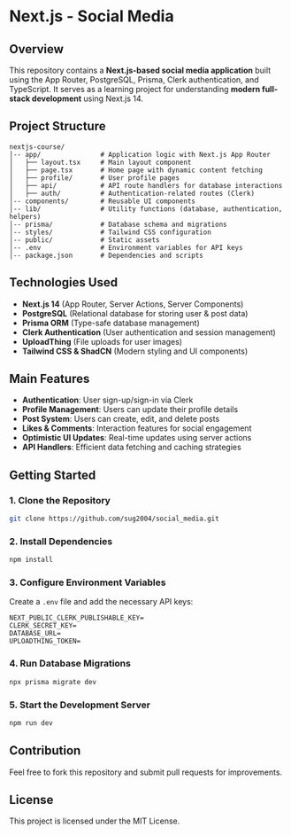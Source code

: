 # Next.js - Social Media

## Overview
This repository contains a **Next.js-based social media application** built using the App Router, PostgreSQL, Prisma, Clerk authentication, and TypeScript. It serves as a learning project for understanding **modern full-stack development** using Next.js 14.

## Project Structure

```
nextjs-course/
│-- app/               # Application logic with Next.js App Router
│   ├── layout.tsx     # Main layout component
│   ├── page.tsx       # Home page with dynamic content fetching
│   ├── profile/       # User profile pages
│   ├── api/           # API route handlers for database interactions
│   ├── auth/          # Authentication-related routes (Clerk)
│-- components/        # Reusable UI components
│-- lib/               # Utility functions (database, authentication, helpers)
│-- prisma/            # Database schema and migrations
│-- styles/            # Tailwind CSS configuration
│-- public/            # Static assets
│-- .env               # Environment variables for API keys
│-- package.json       # Dependencies and scripts
```

## Technologies Used
- **Next.js 14** (App Router, Server Actions, Server Components)
- **PostgreSQL** (Relational database for storing user & post data)
- **Prisma ORM** (Type-safe database management)
- **Clerk Authentication** (User authentication and session management)
- **UploadThing** (File uploads for user images)
- **Tailwind CSS & ShadCN** (Modern styling and UI components)

## Main Features
- **Authentication**: User sign-up/sign-in via Clerk
- **Profile Management**: Users can update their profile details
- **Post System**: Users can create, edit, and delete posts
- **Likes & Comments**: Interaction features for social engagement
- **Optimistic UI Updates**: Real-time updates using server actions
- **API Handlers**: Efficient data fetching and caching strategies

## Getting Started
### 1. Clone the Repository
```bash
git clone https://github.com/sug2004/social_media.git
```

### 2. Install Dependencies
```bash
npm install
```

### 3. Configure Environment Variables
Create a `.env` file and add the necessary API keys:
```env
NEXT_PUBLIC_CLERK_PUBLISHABLE_KEY=
CLERK_SECRET_KEY=
DATABASE_URL=
UPLOADTHING_TOKEN=
```

### 4. Run Database Migrations
```bash
npx prisma migrate dev
```

### 5. Start the Development Server
```bash
npm run dev
```

## Contribution
Feel free to fork this repository and submit pull requests for improvements.

## License
This project is licensed under the MIT License.

